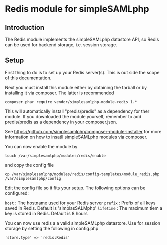 Redis module for simpleSAMLphp
==============================

<!-- {{TOC}} -->

Introduction
------------

The Redis module implements the simpleSAMLphp datastore API, so Redis can be
used for backend storage, i.e. session storage.

Setup
-----

First thing to do is to set up your Redis server(s). This is out side the scope
of this documentation.

Next you must install this module either by obtaining the tarball or by
installing it via composer. The latter is recommended

    composer.phar require vendor/simplesamlphp-module-redis 1.*

This will automatically install "predis/predis" as a dependency for ther
module. If you downloaded the module yourself, remember to add predis/predis as
a dependency in your composer.json.

See https://github.com/simplesamlphp/composer-module-installer for more
information on how to insatll simpleSAMLphp modules via composer.

You can now enable the module by

    touch /var/simplesamlphp/modules/redis/enable

and copy the config file

    cp /var/simplesamlphp/modules/redis/config-templates/module_redis.php /var/simplesamlphp/config

Edit the config file so it fits your setup. The following options can be configured:

`host`
:   The hostname used for your Redis server
`prefix`
:   Prefix of all keys saved in Redis. Default is 'simplasSALMphp'
`lifetime`
:   The maximum tiem a key is stored in Redis. Default is 8 hours

You can now use redis a a valid simpleSAMLphp datastore. Use for session
storage by setting the following in config.php

    'store.type' => 'redis:Redis'
